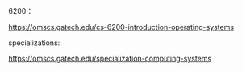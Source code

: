 6200：

https://omscs.gatech.edu/cs-6200-introduction-operating-systems

specializations:

https://omscs.gatech.edu/specialization-computing-systems